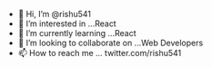 - 👋 Hi, I’m @rishu541
- 👀 I’m interested in ...React 
- 🌱 I’m currently learning ...React  
- 💞️ I’m looking to collaborate on ...Web Developers 
- 📫 How to reach me ... twitter.com/rishu541

<!---
rishu541/rishu541 is a ✨ special ✨ repository because its `README.md` (this file) appears on your GitHub profile.
You can click the Preview link to take a look at your changes.
--->
